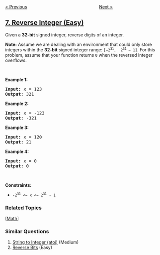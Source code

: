 <!--|This file generated by command(leetcode description); DO NOT EDIT.    |-->
<!--+----------------------------------------------------------------------+-->
<!--|@author    openset <openset.wang@gmail.com>                           |-->
<!--|@link      https://github.com/openset                                 |-->
<!--|@home      https://github.com/openset/leetcode                        |-->
<!--+----------------------------------------------------------------------+-->

[< Previous](../zigzag-conversion "ZigZag Conversion")
　　　　　　　　　　　　　　　　
[Next >](../string-to-integer-atoi "String to Integer (atoi)")

## [7. Reverse Integer (Easy)](https://leetcode.com/problems/reverse-integer "整数反转")

<p>Given a <strong>32-bit</strong> signed integer, reverse digits of an integer.</p>

<p><strong>Note:</strong> Assume we are dealing with an environment that could only store integers within the <strong>32-bit</strong> signed integer range: <code>[&minus;2<sup>31</sup>,&nbsp; 2<sup>31&nbsp;</sup>&minus; 1]</code>. For this problem, assume that your function returns <code>0</code> when the reversed integer overflows.</p>

<p>&nbsp;</p>
<p><strong>Example 1:</strong></p>
<pre><strong>Input:</strong> x = 123
<strong>Output:</strong> 321
</pre><p><strong>Example 2:</strong></p>
<pre><strong>Input:</strong> x = -123
<strong>Output:</strong> -321
</pre><p><strong>Example 3:</strong></p>
<pre><strong>Input:</strong> x = 120
<strong>Output:</strong> 21
</pre><p><strong>Example 4:</strong></p>
<pre><strong>Input:</strong> x = 0
<strong>Output:</strong> 0
</pre>
<p>&nbsp;</p>
<p><strong>Constraints:</strong></p>

<ul>
	<li><code>-2<sup>31</sup> &lt;= x &lt;= 2<sup>31</sup> - 1</code></li>
</ul>

### Related Topics
  [[Math](../../tag/math/README.md)]

### Similar Questions
  1. [String to Integer (atoi)](../string-to-integer-atoi) (Medium)
  1. [Reverse Bits](../reverse-bits) (Easy)
